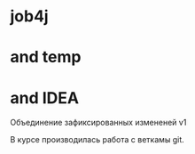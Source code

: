 # job4j
# and temp
# and IDEA
Объединение зафиксированных измененей
v1

В курсе производилась работа с веткамы git.
